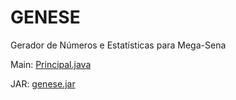 # GENESE
Gerador de Números e Estatísticas para Mega-Sena

<p>Main:
<a href="https://github.com/Constapp/GENESE/blob/master/src/main/java/br/constapp/genese/gui/Principal.java">Principal.java</a></p>

<p>JAR:
<a href="https://github.com/Constapp/GENESE/blob/master/out/artifacts/GENESE_jar/genese.jar">genese.jar</a></p>
